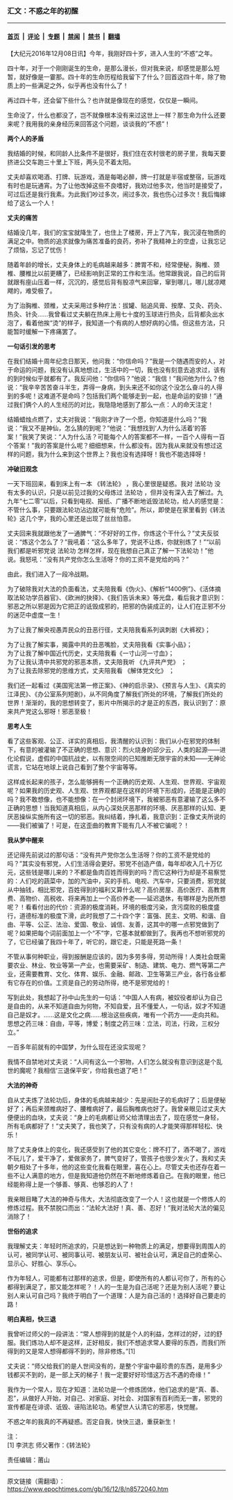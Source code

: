 ### 汇文：不惑之年的初醒

---

#### [首页](../../../..?n8572040) &nbsp;|&nbsp; [评论](../../../../../epoch-comment?n8572040) &nbsp;|&nbsp; [专题](../../../../../epoch-special?n8572040) &nbsp;|&nbsp; [禁闻](../../../../../epoch-news?n8572040) &nbsp;|&nbsp; [禁书](../../../../../books?n8572040) &nbsp;|&nbsp; [翻墙](https://github.com/gfw-breaker/nogfw/blob/master/README.md?n8572040)


<div class="post_content" id="artbody" itemprop="articleBody">
 <!-- article content begin -->
 <p>
  【大纪元2016年12月08日讯】今年，我刚好四十岁，进入人生的“不惑”之年。
 </p>
 <p>
  四十年，对于一个刚刚诞生的生命，是那么漫长，但对我来说，却感觉是那么短暂，就好像是一霎那。四十年的生命历程给我留下了什么？回首这四十年，除了物质上的一些满足之外，似乎再也没有什么了！
 </p>
 <p>
  再过四十年，还会留下些什么？也许就是像现在的感觉，仅仅是一瞬间。
 </p>
 <p>
  生命没了，什么也都没了，岂不就像根本没有来过这世上一样？那生命为什么还要来呢？我用我的亲身经历来回答这个问题，谈谈我的“不惑”！
 </p>
 <p>
  <b>
   两个人的矛盾
  </b>
 </p>
 <p>
  我结婚的时候，和同龄人比条件不是很好，我们住在农村很老的房子里，我每天要挤进公交车跑三十里上下班，两头见不着太阳。
 </p>
 <p>
  丈夫却喜欢喝酒、打牌、玩游戏，酒是每喝必醉，牌一打就是半宿或整宿，玩游戏有时也是玩通宵。为了让他改掉这些不良嗜好，我劝过他多次，他当时是接受了，可过后还是我行我素。为此我们吵过多次，闹过多次，我也伤心过多次！我后悔嫁给了这么一个人！
 </p>
 <p>
  <b>
   丈夫的痛苦
  </b>
 </p>
 <p>
  结婚没几年，我们的宝宝就降生了，也住上了楼房，开上了汽车，我沉浸在物质的满足之中。物质的追求就像为痛苦准备的良药，弥补了我精神上的空虚，让我忘记了烦恼，忘记了忧伤！
 </p>
 <p>
  随着年龄的增长，丈夫身体上的毛病越来越多：脾胃不和，经常便秘，胸椎、颈椎、腰椎比以前更糟了，已经影响到正常的工作和生活。他常跟我说，自己的后背就跟有座山压着一样，沉沉的，感觉后背有股凉气来回窜，窜到哪儿，哪儿就凉飕飕的，难受极了。
 </p>
 <p>
  为了治胸椎、颈椎，丈夫采用过多种疗法：拔罐、贴追风膏、按摩、艾灸、药灸、热灸、针灸……我曾看过丈夫躺在热床上用七十度的玉球进行热灸，后背都灸出水泡了，看着他挨“烫”的样子，我知道一个有病的人想好病的心情。但这些方法，只能暂时缓解一下疼痛罢了。
 </p>
 <p>
  <b>
   一句话引发的思考
  </b>
 </p>
 <p>
  在我们结婚十周年纪念日那天，他问我：“你信命吗？”我是一个随遇而安的人，对于命运的问题，我没有认真地想过，生活中的一切，我也没有刻意去追求过，该有的到时候似乎就都有了。我反问他：“你信吗？”他说：“我信！”我问他为什么？他说：“我辛辛苦苦奋斗半生，弄得一身病，到头来还不如你这个没怎么奋斗的人得到的多呢！这难道不是命吗？包括我们两个能够走到一起，也是命运的安排！”通过我们俩个人的人生经历的对比，我隐隐地感到了那么一点：人的命天注定！
 </p>
 <p>
  结婚蜡烛点燃了，丈夫对我说：“我刚才许了一个愿，你知道是什么吗？”我说：“我又不是神仙，怎么猜的到呢？”他说：“我想找到‘人为什么活着’的答案！”我笑了笑说：“人为什么活？可能每个人的答案都不一样，一百个人得有一百个答案！”我的答案是什么呢？细细想来，什么都没有。因为我从来就没有想过这样的问题，我为什么来到这个世界上？我也没有选择呀！我也不能选择呀！
 </p>
 <p>
  <b>
   冲破旧观念
  </b>
 </p>
 <p>
  一天下班回来，看到床上有一本
  <ok href="http://www.minghui.org/mh/glossary.html#30">
   《转法轮》
  </ok>
  ，我心里很是疑惑。我对
  <ok href="http://www.minghui.org/mh/glossary.html#1">
   法轮功
  </ok>
  没有太多的认识，只是以前见过我的父母炼过
  <ok href="https://www.epochtimes.com/gb/tag/%E6%B3%95%E8%BD%AE%E5%8A%9F.html">
   法轮功
  </ok>
  ，但并没有深入去了解过。九九年“七二零”以后，只看到电视、报纸、广播不断地诋毁法轮功，给人的感觉是：不管什么事，只要跟法轮功沾边就可能有“危险”。所以，即使是在家里看到《转法轮》这几个字，我的心里还是出现了丝丝怕意。
 </p>
 <p>
  丈夫回来我就跟他发了一通脾气：“不好好的工作，你炼这个干什么？”丈夫反驳说：“炼这个怎么了？”我吼着：“这么多年了，党说不让炼，你就别炼了！”“以前我们都是听邪党说
  <ok href="https://www.epochtimes.com/gb/tag/%E6%B3%95%E8%BD%AE%E5%8A%9F.html">
   法轮功
  </ok>
  怎样怎样，现在我想自己真正了解一下法轮功！”他说。我怒吼：“没有共产党你怎么生活呀？你的工资不是党给的吗？”
 </p>
 <p>
  由此，我们进入了一段冷战期。
 </p>
 <p>
  为了破除我对大法的负面看法，丈夫陪我看《伪火》、《解析“1400例”》、《活体摘取法轮功学员器官》、《欧洲的抉择》、《我们告诉未来》等光盘，看后我才意识到：邪恶之所以邪是因为它把正的诋毁成邪的，把邪的伪装成正的，让人们在正邪不分的迷茫中虚度一生！
 </p>
 <p>
  为了让我了解央视愚弄民众的丑恶行径，丈夫陪我看系列讽刺剧《大裤衩》；
 </p>
 <p>
  为了让我了解实事，揭露中共的丑恶嘴脸，丈夫陪我看《实事小品》；
  <br/>
  为了让我了解中国近代历史，丈夫陪我看《一寸山河一寸血》；
  <br/>
  为了让我认清中共邪党的邪恶本质，丈夫陪我听
  <ok href="https://www.epochtimes.com/gb/tag/%E3%80%8A%E4%B9%9D%E8%AF%84%E5%85%B1%E4%BA%A7%E5%85%9A%E3%80%8B.html">
   《九评共产党》
  </ok>
  ；
  <br/>
  为了让我去除邪党的思维方式，丈夫陪我看
  <ok href="https://www.epochtimes.com/gb/tag/%E3%80%8A%E8%A7%A3%E4%BD%93%E5%85%9A%E6%96%87%E5%8C%96%E3%80%8B.html">
   《解体党文化》
  </ok>
  ；
 </p>
 <p>
  我们还一起看过《美国宪法第一修正案》、《神的启示录》、《预言与人生》、《真实的江泽民》、《办公室系列短剧》，从不同角度了解我们所处的环境，了解我们所处的世界！渐渐的，我的思想转变了，影片中所揭示的才是正的东西，我认识到了：原来共产党这么邪呀！邪恶至极！
 </p>
 <p>
  <b>
   思考人生
  </b>
 </p>
 <p>
  看了这些客观、公正、详实的真相后，我清醒的认识到：我们从小在邪党的体制下，有意的被灌输了不正确的思想、意识：烈火烧身的邱少云，人类的起源——进化论假说，虚假的中国抗战史，以有限空间的已知推断无限宇宙的未知——无神论谎言，它站在地球上说自己看到了整个宇宙等等。
 </p>
 <p>
  这样成长起来的孩子，怎么能够拥有一个正确的历史观、人生观、世界观、宇宙观呢？如果我的历史观、人生观、世界观都是在这样的环境下形成的，还能是正确的吗？我不敢想像，也不能想像：在一个封闭环境下，我被邪恶有意灌输了这么多不正确的思想！当我知道真相后，从内心深处厌恶那样的环境、厌恶那样的认知、更厌恶操纵实施所有这一切的邪恶。我纠结着，挣扎着，我意识到：正像丈夫所说的——我们被骗了！可是，在这歪曲的教育下能有几人不被它骗呢？！
 </p>
 <p>
  <b>
   我从梦中醒来
  </b>
 </p>
 <p>
  还记得先前说过的那句话：“没有共产党你怎么生活呀？你的工资不是党给的吗？”其实没有邪党，人们生活得会更好。邪党不创造产值，每年却收入几十万亿元，这些钱是哪儿来的？不都是鱼肉百姓而得到的吗？而它这种行为却是不易察觉的：人们吃的蔬菜中，加的汽油中，买的手机、电视、汽车中，只要消费，邪党就从中抽钱，相比邪党，百姓得到的福利又算什么呢？高价房屋、高价医疗、高教育费、高物价、高税收、将来再加上一个高价养老——延迟退休，有哪样是为民所想呢？！看看付出的代价：资源的极度消耗，环境的极度污染，贪污腐败的极度盛行，道德标准的极度下滑，此时我想了二十四个字：富强、民主、文明、和谐、自由、平等、公正、法治、爱国、敬业、诚信、友善，这其中的哪一点邪党做到了呢？如果把每个词前面加上一个“不”字，它基本就都做到了。我再也不想听邪党的了，它已经骗了我四十年了，听它的，跟它走，只能是死路一条！
 </p>
 <p>
  不管从事何种职业，得到报酬是应该的，因为多劳多得，劳动所得！人类社会既需要农业、林业、牧业等第一产业，也需要采矿、制造、建筑、电力、燃气等第二产业，还需要教育、文化、体育、娱乐、金融、邮政、卫生等第三产业，各行各业都有它存在的价值。工资是自己的劳动所得，绝不是邪党给的！
 </p>
 <p>
  写到此处，我想起了孙中山先生的一句话：“中国人人有病，被奴役者却认为自己是自由的，从来不知道自由为何物，不知自爱，且不懂爱人，一句话，奴才不知道自己是奴才。……这是文化之病……根治这些疾病，唯有一个药方——走向共和。思想之药三味：自由，平等，博爱；制度之药三味：立法，司法，行政，三权分立。”
 </p>
 <p>
  一百多年前就有的中国梦，为什么现在还没实现呢？
 </p>
 <p>
  我情不自禁地对丈夫说：“人间有这么一个邪物，人们怎么就没有意识到这是个乱世的魔呢？我相信‘三退保平安’，你给我也退了吧！”
 </p>
 <p>
  <b>
   大法的神奇
  </b>
 </p>
 <p>
  自从丈夫炼了法轮功后，身体的毛病越来越少：先是闹肚子的毛病好了；后是便秘好了；再后来颈椎病好了、腰椎病好了，最后胸椎病也好了。我曾亲眼见过丈夫大便便出的血块，丈夫说：“身上的毛病都让师父给清理出去了，现在感觉一身轻，所有毛病都好了！”丈夫笑了，我也笑了，只有没有病的人才能笑得那样轻松、快乐！
 </p>
 <p>
  除了丈夫身体上的变化，我还感受到了他的其它变化：牌不打了，酒不喝了，游戏不玩儿了，爱干净了，爱做家务了，脾气变好了，管孩子也很少发火了，我和丈夫朝夕相处了十多年，他的这些变化我看在眼里，喜在心上。尽管丈夫也还存在着一些不让人满意的地方，但是我知道他仍然在不断地修炼着自己。在我的眼里，他已经能称得上是一个够善、够真、也够忍的人了！
 </p>
 <p>
  我亲眼目睹了大法的神奇与伟大，大法彻底改变了一个人！这也就是一个修炼人的修炼过程。我不禁脱口而出：“法轮大法好！真、善、忍好！”我对法轮大法的偏见消除了！
 </p>
 <p>
  <b>
   世俗的追求
  </b>
 </p>
 <p>
  我理解丈夫：年轻时所追求的，只是想达到一种物质上的满足，想要得到周围人的认可，被同学认可、被同事认可、被朋友认可、被社会认可，满足自己的虚荣心、显示心、好胜心、享乐心。
 </p>
 <p>
  作为年轻人，可能都有过那样的追求，但是，即使所有的人都认可你了，所有的心都得到满足了，那又能怎样呢？！人的一生是为自己活呢？还是为别人活呢？要让别人来认可自己吗？我终于明白了一个道理：人是为自己活的！选择好自己要走的路！
 </p>
 <p>
  <b>
   明白真相，快三退
  </b>
 </p>
 <p>
  我曾听过师父的一段讲法：“常人想得到的就是个人的利益，怎样过的好，过的舒服。我们炼功人却不是这样，正好相反，我们不想追求常人要得的东西，而我们所得到的又是常人想得都得不到的，除非修炼。”[1]
 </p>
 <p>
  丈夫说：“师父给我们的是人世间没有的，是整个宇宙中最珍贵的东西，是用多少钱都买不到的，是一部上天的梯子！我一定要好好珍惜这万古不遇的奇缘！”
 </p>
 <p>
  我作为一个常人，现在才知道：法轮功是一个修炼团体，他们追求的是“真、善、忍”，从做好人开始，对自己、对家庭、对社会、对国家有百利而无一害，邪党的宣传都是在诽谤、诋毁、诬陷法轮功。希望世人认清它的邪恶，快觉醒。
 </p>
 <p>
  不惑之年的我真的不再疑惑。否定自我，快快三退，重获新生！
 </p>
 <p>
  注：
  <br/>
  [1]
  <ok href="http://www.minghui.org/mh/glossary.html#32">
   李洪志
  </ok>
  师父著作：《转法轮》
 </p>
 <p>
  责任编辑：莆山
 </p>
 <p>
 </p>
 <!-- article content end -->
 <div id="below_article_ad">
 </div>
</div>


---

原文链接（需翻墙）：https://www.epochtimes.com/gb/16/12/8/n8572040.htm